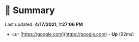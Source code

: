 # 📖 Summary
Last updated: **4/17/2021, 1:27:06 PM**

- `GET` [https://google.com](https://google.com) - **Up** (92ms)
